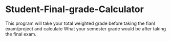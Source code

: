 # Student-Final-grade-Calculator
This program will take your total weighted grade before taking the fianl exam/project and calculate What your semester grade would be after taking the final exam.
